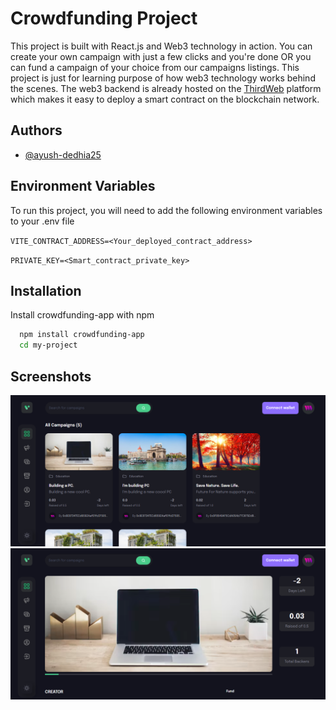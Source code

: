 # Crowdfunding Project

This project is built with React.js and Web3 technology in action. You can create your own campaign with just a few clicks and you're done OR you can fund a campaign of your choice from our campaigns listings. This project is just for learning purpose of how web3 technology works behind the scenes. The web3 backend is already hosted on the [ThirdWeb](https://thirdweb.com/) platform which makes it easy to deploy a smart contract on the blockchain network.

## Authors

-  [@ayush-dedhia25](https://www.github.com/ayush-dedhia25)

## Environment Variables

To run this project, you will need to add the following environment variables to your .env file

`VITE_CONTRACT_ADDRESS=<Your_deployed_contract_address>`

`PRIVATE_KEY=<Smart_contract_private_key>`

## Installation

Install crowdfunding-app with npm

```bash
  npm install crowdfunding-app
  cd my-project
```

## Screenshots

![App Screenshot](./ss/img1.png)
![App Screenshot](./ss/img2.png)
